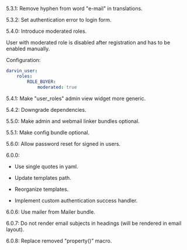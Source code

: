 5.3.1: Remove hyphen from word "e-mail" in translations.

5.3.2: Set authentication error to login form.

5.4.0: Introduce moderated roles.

User with moderated role is disabled after registration and has to be enabled manually.

Configuration:

```yaml
darvin_user:
    roles:
        ROLE_BUYER:
            moderated: true
```

5.4.1: Make "user_roles" admin view widget more generic.

5.4.2: Downgrade dependencies.

5.5.0: Make admin and webmail linker bundles optional.

5.5.1: Make config bundle optional.

5.6.0: Allow password reset for signed in users.

6.0.0:

- Use single quotes in yaml.

- Update templates path.

- Reorganize templates.

- Implement custom authentication success handler.

6.0.6: Use mailer from Mailer bundle.

6.0.7: Do not render email subjects in headings (will be rendered in email layout).

6.0.8: Replace removed "property()" macro.
